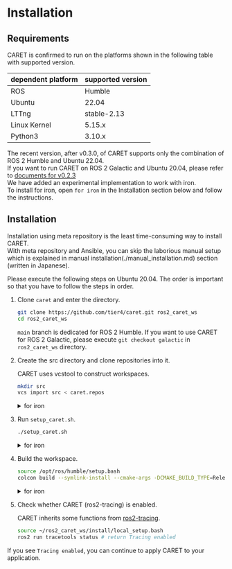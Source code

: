 # Installation

## Requirements

CARET is confirmed to run on the platforms shown in the following table with supported version.

| dependent platform | supported version |
| ------------------ | ----------------- |
| ROS                | Humble            |
| Ubuntu             | 22.04             |
| LTTng              | stable-2.13       |
| Linux Kernel       | 5.15.x            |
| Python3            | 3.10.x            |

The recent version, after v0.3.0, of CARET supports only the combination of ROS 2 Humble and Ubuntu 22.04.  
If you want to run CARET on ROS 2 Galactic and Ubuntu 20.04, please refer to [documents for v0.2.3](https://tier4.github.io/caret_doc/refs-tags-v0.2.3/tutorials/installation/)  
We have added an experimental implementation to work with iron.  
To install for iron, open `for iron` in the Installation section below and follow the instructions.

## Installation

Installation using meta repository is the least time-consuming way to install CARET.  
With meta repository and Ansible, you can skip the laborious manual setup which is explained in manual installation(./manual_installation.md) section (written in Japanese).

Please execute the following steps on Ubuntu 20.04. The order is important so that you have to follow the steps in order.

1. Clone `caret` and enter the directory.

   ```bash
   git clone https://github.com/tier4/caret.git ros2_caret_ws
   cd ros2_caret_ws
   ```

   `main` branch is dedicated for ROS 2 Humble. If you want to use CARET for ROS 2 Galactic, please execute `git checkout galactic` in `ros2_caret_ws` directory.

2. Create the src directory and clone repositories into it.

   CARET uses vcstool to construct workspaces.

   ```bash
   mkdir src
   vcs import src < caret.repos
   ```

   <details>
   <summary>for iron</summary>

   ```bash
   mkdir src
   vcs import src < caret_iron.repos
   ```

   </details>

3. Run `setup_caret.sh`.

   ```bash
   ./setup_caret.sh
   ```

   <details>
   <summary>for iron</summary>

   ```bash
   ./setup_caret.sh -d iron
   ```

   </details>

4. Build the workspace.

   ```bash
   source /opt/ros/humble/setup.bash
   colcon build --symlink-install --cmake-args -DCMAKE_BUILD_TYPE=Release
   ```

   <details>
   <summary>for iron</summary>

   ```bash
   source /opt/ros/iron/setup.bash
   colcon build --symlink-install --cmake-args -DCMAKE_BUILD_TYPE=Release
   ```

   </details>

5. Check whether CARET (ros2-tracing) is enabled.

   CARET inherits some functions from [ros2-tracing](https://gitlab.com/ros-tracing/ros2_tracing).

   ```bash
   source ~/ros2_caret_ws/install/local_setup.bash
   ros2 run tracetools status # return Tracing enabled
   ```

If you see `Tracing enabled`, you can continue to apply CARET to your application.
